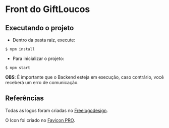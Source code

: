 # Front do GiftLoucos

## Executando o projeto

* Dentro da pasta raiz, execute:

```
$ npm install
```

* Para inicializar o projeto:

```
$ npm start
```

**OBS**: É importante que o Backend esteja em execução, caso contrário, você receberá um erro de comunicação.

## Referências

Todas as logos foram criadas no <a href="https://www.freelogodesign.org/">Freelogodesign</a>.

O Icon foi criado no <a href="http://www.favicon.pro/pt/">Favicon PRO</a>.